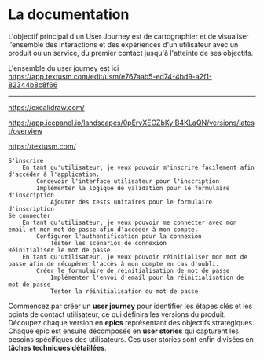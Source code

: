 # La documentation

L'objectif principal d'un User Journey est de cartographier et de visualiser l'ensemble des interactions et des expériences d'un utilisateur avec un produit ou un service, du premier contact jusqu'à l'atteinte de ses objectifs.

L'ensemble du user journey est ici https://app.textusm.com/edit/usm/e767aab5-ed74-4bd9-a2f1-82344b8c8f66

---

<https://excalidraw.com/>

<https://app.icepanel.io/landscapes/0pErvXEGZbKyIB4KLaQN/versions/latest/overview>

<https://textusm.com/>

```textusm
S'inscrire
    En tant qu'utilisateur, je veux pouvoir m'inscrire facilement afin d'accéder à l'application.
        Concevoir l'interface utilisateur pour l'inscription
        Implémenter la logique de validation pour le formulaire d'inscription
            Ajouter des tests unitaires pour le formulaire d'inscription
Se connecter
    En tant qu'utilisateur, je veux pouvoir me connecter avec mon email et mon mot de passe afin d'accéder à mon compte.
        Configurer l'authentification pour la connexion
            Tester les scénarios de connexion
Réinitialiser le mot de passe
    En tant qu'utilisateur, je veux pouvoir réinitialiser mon mot de passe afin de récupérer l'accès à mon compte en cas d'oubli.
        Créer le formulaire de réinitialisation de mot de passe
            Implémenter l'envoi d'email pour la réinitialisation de mot de passe
            Tester la réinitialisation du mot de passe
```

Commencez par créer un **user journey** pour identifier les étapes clés et les points de contact utilisateur, ce qui définira les versions du produit. Découpez chaque version en **epics** représentant des objectifs stratégiques. Chaque epic est ensuite décomposée en **user stories** qui capturent les besoins spécifiques des utilisateurs. Ces user stories sont enfin divisées en **tâches techniques détaillées**.